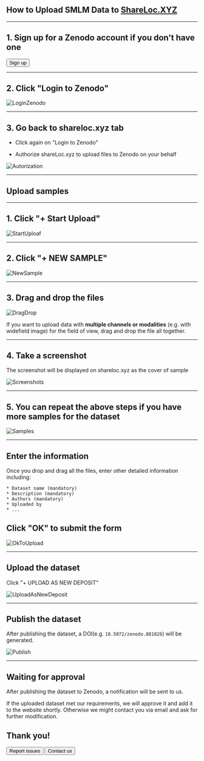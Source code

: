 ## How to Upload SMLM Data to [ShareLoc.XYZ](https://shareloc.xyz/)

-----
## 1. Sign up for a Zenodo account if you don't have one

<button class="button" onclick=" window.open('https://sandbox.zenodo.org/signup/','_blank')">Sign up</button>

-----
## 2. Click "Login to Zenodo"

![LoginZenodo](https://user-images.githubusercontent.com/56833522/125955630-674beae5-6244-4b19-a3a6-773f8e588827.png)

-----
## 3. Go back to shareloc.xyz tab

* Click again on "Login to Zenodo"

* Authorize shareLoc.xyz to upload files to Zenodo on your behalf

![Autorization](https://user-images.githubusercontent.com/56833522/125964039-8ea981ec-f64c-4ec4-b824-7137f46d1c33.png)


-----
## Upload samples


-----
## 1. Click "+ Start Upload" 

![StartUploaf](https://user-images.githubusercontent.com/56833522/125957037-559f98c4-0e4f-4a09-8435-0a1a163c2e71.png)


-----
## 2. Click "+ NEW SAMPLE" 

![NewSample](https://user-images.githubusercontent.com/56833522/125957398-ef3bd589-4f20-4c8f-9934-a757e34d28cb.png)


-----
## 3. Drag and drop the files  

![DragDrop](https://user-images.githubusercontent.com/56833522/125959033-2cad304e-8290-4ce8-a8b8-dd5c9df32d98.png)


 If you want to upload data with **multiple channels or modalities** (e.g. with widefield image) for the field of view, drag and drop the file all together.

-----
## 4. Take a screenshot

The screenshot will be displayed on shareloc.xyz as the cover of sample

![Screenshots](https://user-images.githubusercontent.com/56833522/125961151-b7b03560-6fc5-4284-961a-913dec206935.png)

-----
## 5. You can repeat the above steps if you have more samples for the dataset

![Samples](https://user-images.githubusercontent.com/56833522/125964728-95ace040-6727-48b9-94d9-b1124c2fde74.png)


-----
## Enter the information

Once you drop and drag all the files, enter other detailed information including:
 
    * Dataset name (mandatory)
    * Description (mandatory)
    * Authors (mandatory)
    * Uploaded by
    * ...


## Click "OK" to submit the form

![OkToUpload](https://user-images.githubusercontent.com/56833522/125968206-8b45a726-e09e-4077-9412-7f282a4d4832.png)


-----
## Upload the dataset
Click "+ UPLOAD AS NEW DEPOSIT"

![UploadAsNewDeposit](https://user-images.githubusercontent.com/56833522/125969201-4e221879-d81f-4608-8853-f9df7bd4ff1b.png)


-----
## Publish the dataset
After publishing the dataset, a DOI(e.g. `10.5072/zenodo.881826`) will be generated.

![Publish](https://user-images.githubusercontent.com/56833522/125970391-c132d758-fb01-4d67-89a3-ea7a89c9f0d6.png)

-----
## Waiting for approval
After publishing the dataset to Zenodo, a notification will be sent to us.

If the uploaded dataset met our requirements, we will approve it and add it to the website shortly. Otherwise we might contact you via email and ask for further modification.

## Thank you!

<button class="button" onclick=" window.open('https://github.com/imodpasteur/ShareLoc.XYZ/issues','_blank')">Report issues</button>
<button class="button" onclick=" window.open('https://oeway.typeform.com/to/rdkPmd','_blank')">Contact us</button>


